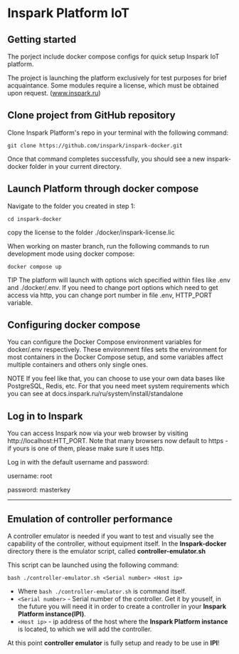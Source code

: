 # Inspark Platform IoT

## Getting started

The porject include docker compose configs for quick setup Inspark IoT platform.

The project is launching the platform exclusively for test purposes for brief acquaintance. Some modules require a license, which must be obtained upon request. (www.inspark.ru)

## Clone project from GitHub repository

Clone Inspark Platform's repo in your terminal with the following command:
```
git clone https://github.com/inspark/inspark-docker.git
```

Once that command completes successfully, you should see a new inspark-docker folder in your current directory.

## Launch Platform through docker compose

Navigate to the folder you created in step 1:
```
cd inspark-docker
```
copy the license to the folder ./docker/inspark-license.lic

When working on master branch, run the following commands to run development mode using docker compose:

```
docker compose up
```


TIP
The platform will launch with options wich specified within files like .env and ./docker/.env.
If you need to change port options which need to get access via http, you can change port number in file .env, HTTP_PORT variable.


## Configuring docker compose

You can configure the Docker Compose environment variables for docker/.env  respectively. These environment files sets the environment for most containers in the Docker Compose setup, and some variables affect multiple containers and others only single ones.

NOTE
If you feel like that, you can choose to use your own data bases like PostgreSQL, Redis, etc. For that you need meet system requirements which you can see at docs.inspark.ru/ru/system/install/standalone


## Log in to Inspark
You can access Inspark now via your web browser by visiting http://localhost:HTT_PORT. Note that many browsers now default to https - if yours is one of them, please make sure it uses http.

Log in with the default username and password:

username: root

password: masterkey

---

## Emulation of controller performance
A controller emulator is needed if you want to test and visually see the capability of the controller, without equipment itself.
In the **Inspark-docker** directory there is the emulator script, called **controller-emulator.sh**

This script can be launched using the following command:
```
bash ./controller-emulator.sh <Serial number> <Host ip>
```
- Where `bash ./controller-emulator.sh` is command itself.
- `<Serial number>` - Serial number of the controller. Get it by youself, in the future you will need it in order to create a controller in your **Inspark Platform instance(IPI)**.
- `<Host ip>` - ip address of the host where the **Inspark Platform instance** is located, to which we will add the controller.

At this point **controller emulator** is fully setup and ready to be use in **IPI**!




